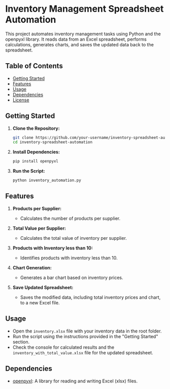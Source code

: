 # Inventory Management Spreadsheet Automation

This project automates inventory management tasks using Python and the openpyxl library. It reads data from an Excel spreadsheet, performs calculations, generates charts, and saves the updated data back to the spreadsheet.

## Table of Contents
- [Getting Started](#getting-started)
- [Features](#features)
- [Usage](#usage)
- [Dependencies](#dependencies)
- [License](#license)

## Getting Started

1. **Clone the Repository:**
    ```bash
    git clone https://github.com/your-username/inventory-spreadsheet-automation.git
    cd inventory-spreadsheet-automation
    ```

2. **Install Dependencies:**
    ```bash
    pip install openpyxl
    ```

3. **Run the Script:**
    ```bash
    python inventory_automation.py
    ```

## Features

1. **Products per Supplier:**
    - Calculates the number of products per supplier.

2. **Total Value per Supplier:**
    - Calculates the total value of inventory per supplier.

3. **Products with Inventory less than 10:**
    - Identifies products with inventory less than 10.

4. **Chart Generation:**
    - Generates a bar chart based on inventory prices.

5. **Save Updated Spreadsheet:**
    - Saves the modified data, including total inventory prices and chart, to a new Excel file.

## Usage

- Open the `inventory.xlsx` file with your inventory data in the root folder.
- Run the script using the instructions provided in the "Getting Started" section.
- Check the console for calculated results and the `inventory_with_total_value.xlsx` file for the updated spreadsheet.

## Dependencies

- [openpyxl](https://openpyxl.readthedocs.io/): A library for reading and writing Excel (xlsx) files.




